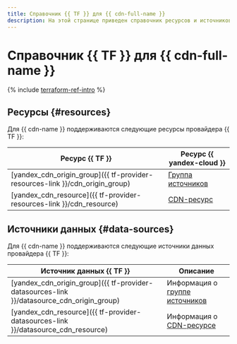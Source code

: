 ```yaml
---
title: Справочник {{ TF }} для {{ cdn-full-name }}
description: На этой странице приведен справочник ресурсов и источников данных провайдера {{ TF }}, которые поддерживаются для сервиса {{ cdn-name }}.
---
```


# Справочник {{ TF }} для {{ cdn-full-name }}

{% include [terraform-ref-intro](../_includes/terraform-ref-intro.md) %}

## Ресурсы {#resources}

Для {{ cdn-name }} поддерживаются следующие ресурсы провайдера {{ TF }}:

| **Ресурс {{ TF }}** | **Ресурс {{ yandex-cloud }}** |
| --- | --- |
| [yandex_cdn_origin_group]({{ tf-provider-resources-link }}/cdn_origin_group) | [Группа источников](./concepts/origins.md#groups) |
| [yandex_cdn_resource]({{ tf-provider-resources-link }}/cdn_resource) | [CDN-ресурс](./concepts/resource.md) |

## Источники данных {#data-sources}

Для {{ cdn-name }} поддерживаются следующие источники данных провайдера {{ TF }}:

| **Источник данных {{ TF }}** | **Описание** |
| --- | --- |
| [yandex_cdn_origin_group]({{ tf-provider-datasources-link }}/datasource_cdn_origin_group) | Информация о [группе источников](./concepts/origins.md#groups) |
| [yandex_cdn_resource]({{ tf-provider-datasources-link }}/datasource_cdn_resource) | Информация о [CDN-ресурсе](./concepts/resource.md) |